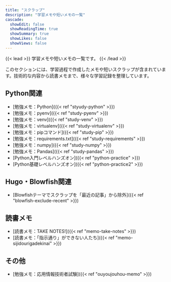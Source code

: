 ```yaml
---
title: "スクラップ"
description: "学習メモや短いメモの一覧"
cascade:
  showEdit: false
  showReadingTime: true
  showSummary: true
  showLikes: false
  showViews: false
---
```


{{< lead >}}
学習メモや短いメモの一覧です。
{{< /lead >}}

このセクションには、学習過程で作成したメモや短いスクラップが含まれています。技術的な内容から読書メモまで、様々な学習記録を整理しています。

## Python関連

- [勉強メモ：Python]({{< ref "styudy-python" >}})
- [勉強メモ：pyenv]({{< ref "study-pyenv" >}})
- [勉強メモ：venv]({{< ref "study-venv" >}})
- [勉強メモ：virtualenv]({{< ref "study-virtualenv" >}})
- [勉強メモ：pipコマンド]({{< ref "study-pip" >}})
- [勉強メモ：requirements.txt]({{< ref "study-requirements" >}})
- [勉強メモ：numpy]({{< ref "study-numpy" >}})
- [勉強メモ：Pandas]({{< ref "study-pandas" >}})
- [Python入門レベルハンズオン]({{< ref "python-practice" >}})
- [Python基礎レベルハンズオン]({{< ref "python-practice2" >}})

## Hugo・Blowfish関連

- [Blowfishテーマでスクラップを「最近の記事」から除外]({{< ref "blowfish-exclude-recent" >}})

## 読書メモ

- [読書メモ：TAKE NOTES!]({{< ref "memo-take-notes" >}})
- [読書メモ：「指示通り」ができない人たち]({{< ref "memo-sijidourigadekinai" >}})

## その他

- [勉強メモ：応用情報技術者試験]({{< ref "ouyoujouhou-memo" >}})